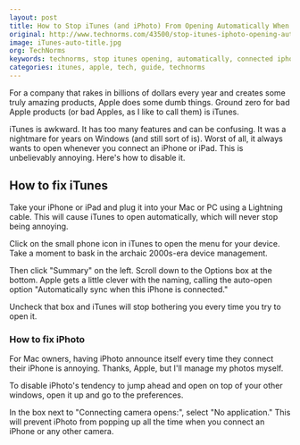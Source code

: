 ```yaml
---
layout: post
title: How to Stop iTunes (and iPhoto) From Opening Automatically When Connecting iPhone
original: http://www.technorms.com/43500/stop-itunes-iphoto-opening-automatically
image: iTunes-auto-title.jpg
org: TechNorms
keywords: technorms, stop itunes opening, automatically, connected iphone, iphoto, settings
categories: itunes, apple, tech, guide, technorms
---
```


For a company that rakes in billions of dollars every year and creates some truly amazing products, Apple does some dumb things. Ground zero for bad Apple products (or bad Apples, as I like to call them) is iTunes. 

<!--break-->

iTunes is awkward. It has too many features and can be confusing. It was a nightmare for years on Windows (and still sort of is). Worst of all, it always wants to open whenever you connect an iPhone or iPad. This is unbelievably annoying. Here's how to disable it. 

## How to fix iTunes

Take your iPhone or iPad and plug it into your Mac or PC using a Lightning cable. This will cause iTunes to open automatically, which will never stop being annoying. 

Click on the small phone icon in iTunes to open the menu for your device. Take a moment to bask in the archaic 2000s-era device management. 

Then click "Summary" on the left. Scroll down to the Options box at the bottom. Apple gets a little clever with the naming, calling the auto-open option "Automatically sync when this iPhone is connected."

Uncheck that box and iTunes will stop bothering you every time you try to open it. 

### How to fix iPhoto

For Mac owners, having iPhoto announce itself every time they connect their iPhone is annoying. Thanks, Apple, but I'll manage my photos myself. 

To disable iPhoto's tendency to jump ahead and open on top of your other windows, open it up and go to the preferences. 

In the box next to "Connecting camera opens:", select "No application." This will prevent iPhoto from popping up all the time when you connect an iPhone or any other camera. 